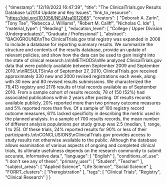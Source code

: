 {
    "timestamp": "12/18/2023 16:47:39",
    "title": "The ClinicalTrials.gov Results Database \u2014 Update and Key Issues",
    "link_to_resource": "https://doi.org/10.1056/NEJMsa1012065",
    "creators": [
        "Deborah A. Zarin",
        "Tony Tse",
        "Rebecca J. Williams",
        "Robert M. Califf",
        "Nicholas C. Ide"
    ],
    "material_type": [
        "Reading"
    ],
    "education_level": [
        "College / Upper Division (Undergraduates)",
        "Graduate / Professional"
    ],
    "abstract": "BACKGROUND\nThe ClinicalTrials.gov trial registry was expanded in 2008 to include a database for reporting summary results. We summarize the structure and contents of the results database, provide an update of relevant policies, and show how the data can be used to gain insight into the state of clinical research.\n\nMETHODS\nWe analyzed ClinicalTrials.gov data that were publicly available between September 2009 and September 2010.\n\nRESULTS\nAs of September 27, 2010, ClinicalTrials.gov received approximately 330 new and 2000 revised registrations each week, along with 30 new and 80 revised results submissions. We characterized the 79,413 registry and 2178 results of trial records available as of September 2010. From a sample cohort of results records, 78 of 150 (52%) had associated publications within 2 years after posting. Of results records available publicly, 20% reported more than two primary outcome measures and 5% reported more than five. Of a sample of 100 registry record outcome measures, 61% lacked specificity in describing the metric used in the planned analysis. In a sample of 700 results records, the mean number of different analysis populations per study group was 2.5 (median, 1; range, 1 to 25). Of these trials, 24% reported results for 90% or less of their participants.\n\nCONCLUSIONS\nClinicalTrials.gov provides access to study results not otherwise available to the public. Although the database allows examination of various aspects of ongoing and completed clinical trials, its ultimate usefulness depends on the research community to submit accurate, informative data.",
    "language": [
        "English"
    ],
    "conditions_of_use": "I don't see any of these",
    "primary_user": [
        "Student",
        "Teacher"
    ],
    "subject_areas": [
        "Applied Science",
        "Life Science",
        "Social Science"
    ],
    "FORRT_clusters": [
        "Preregistration"
    ],
    "tags": [
        "Clinical Trials",
        "Registry",
        "Clinical Research"
    ]
}